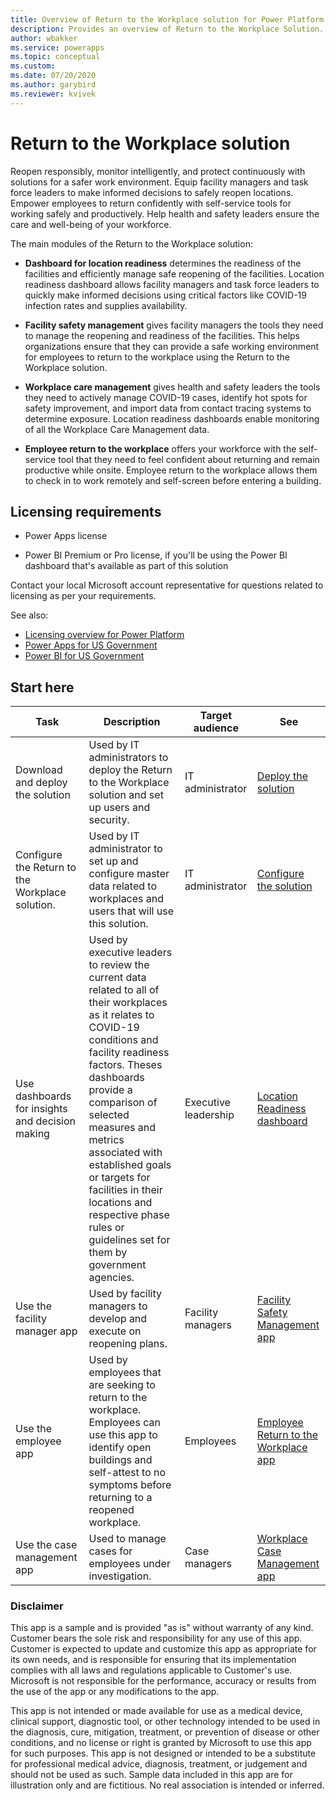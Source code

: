 ```yaml
---
title: Overview of Return to the Workplace solution for Power Platform | Microsoft Docs
description: Provides an overview of Return to the Workplace Solution.
author: wbakker
ms.service: powerapps
ms.topic: conceptual
ms.custom: 
ms.date: 07/20/2020
ms.author: garybird
ms.reviewer: kvivek
---
```

# Return to the Workplace solution

Reopen responsibly, monitor intelligently, and protect continuously with solutions for a safer work environment. Equip facility managers and task force leaders to make informed decisions to safely reopen locations. Empower employees to return confidently with self-service tools for working safely and productively. Help health and safety leaders ensure the care and well-being of your workforce.

The main modules of the Return to the Workplace solution:

- **Dashboard for location readiness** determines the readiness of the facilities and efficiently manage safe reopening of the facilities. Location readiness dashboard allows facility managers and task force leaders to quickly make informed decisions using critical factors like COVID-19 infection rates and supplies availability.

- **Facility safety management** gives facility managers the tools they need to manage the reopening and readiness of the facilities. This helps organizations ensure that they can provide a safe working environment for employees to return to the workplace using the Return to the Workplace solution.

- **Workplace care management** gives health and safety leaders the tools they need to actively manage COVID-19 cases, identify hot spots for safety improvement, and import data from contact tracing systems to determine exposure. Location readiness dashboards enable monitoring of all the Workplace Care Management data.

- **Employee return to the workplace** offers your workforce with the self-service tool that they need to feel confident about returning and remain productive while onsite. Employee return to the workplace allows them to check in to work remotely and self-screen before entering a building.


<!--
## Demo: Quick overview

Watch a quick overview of the solution.

<br/>

> add video embed link

-->

## Licensing requirements

- Power Apps license

- Power BI Premium or Pro license, if you'll be using the Power BI dashboard that's available as part of this solution 


Contact your local Microsoft account representative for questions related to licensing as per your requirements.

See also: 

- [Licensing overview for Power Platform](https://docs.microsoft.com/power-platform/admin/pricing-billing-skus)
- [Power Apps for US Government](https://docs.microsoft.com/power-platform/admin/powerapps-us-government)
- [Power BI for US Government](https://docs.microsoft.com/power-bi/service-govus-overview)

## Start here

|Task | Description|Target audience|See|
|--|--|-----|--|
|Download and deploy the solution| Used by IT administrators to deploy the Return to the Workplace solution and set up users and security.|IT administrator|[Deploy the solution](deploy.md)|
|Configure the Return to the Workplace solution.| Used by IT administrator to set up and configure master data related to workplaces and users that will use this solution.|IT administrator|[Configure the solution](configure.md)|
|Use dashboards for insights and decision making|Used by executive leaders to review the current data related to all of their workplaces as it relates to COVID-19 conditions and facility readiness factors. Theses dashboards provide a comparison of selected measures and metrics associated with established goals or targets for facilities in their locations and respective phase rules or guidelines set for them by government agencies.|Executive leadership|[Location Readiness dashboard](dashboard-for-executive-leadership.md)|
|Use the facility manager app| Used by facility managers to develop and execute on reopening plans.|Facility managers|[Facility Safety Management app](app-for-facility-manager.md)
|Use the employee app|Used by employees that are seeking to return to the workplace. Employees can use this app to identify open buildings and self-attest to no symptoms before returning to a reopened workplace.|Employees|[Employee Return to the Workplace app](app-for-employee.md)
|Use the case management app|Used to manage cases for employees under investigation.|Case managers|[Workplace Case Management app](app-for-health-and-safety-lead.md)


<!--
## Issues and feedback

- To report an issue with the Return to the Workplace solution, visit <https://aka.ms/rtw-issues>.

- For feedback about the Return to the Workplace solution, visit <https://aka.ms/rtw-feedback>.
-->

### Disclaimer

This app is a sample and is provided "as is" without warranty of any kind.  Customer bears the sole risk and responsibility for any use of this app.  Customer is expected to update and customize this app as appropriate for its own needs, and is responsible for ensuring that its implementation complies with all laws and regulations applicable to Customer's use.  Microsoft is not responsible for the performance, accuracy or results from the use of the app or any modifications to the app.  

This app is not intended or made available for use as a medical device, clinical support, diagnostic tool, or other technology intended to be used in the diagnosis, cure, mitigation, treatment, or prevention of disease or other conditions, and no license or right is granted by Microsoft to use this app for such purposes. This app is not designed or intended to be a substitute for professional medical advice, diagnosis, treatment, or judgement and should not be used as such. Sample data included in this app are for illustration only and are fictitious.  No real association is intended or inferred. 
